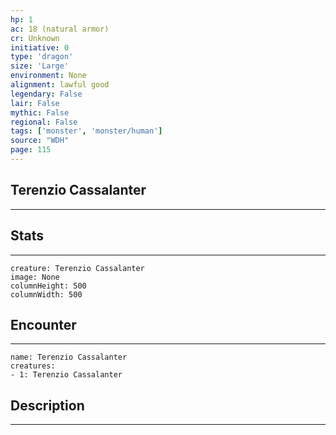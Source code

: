 ```yaml
---
hp: 1
ac: 18 (natural armor)
cr: Unknown
initiative: 0
type: 'dragon'    
size: 'Large'
environment: None
alignment: lawful good
legendary: False
lair: False
mythic: False
regional: False
tags: ['monster', 'monster/human']
source: "WDH"
page: 115
---
```


## Terenzio Cassalanter
---



## Stats
---

```statblock
creature: Terenzio Cassalanter
image: None
columnHeight: 500
columnWidth: 500
```

## Encounter
---

```encounter-table
name: Terenzio Cassalanter
creatures:
- 1: Terenzio Cassalanter
```

## Description
---




